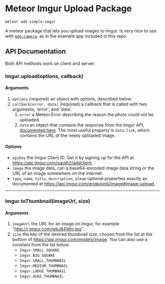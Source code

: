 Meteor Imgur Upload Package
============

`meteor add simple:imgur`

A meteor package that lets you upload images to Imgur. Is very nice to use with [`mdg:camera`](https://github.com/meteor/mobile-packages/tree/master/packages/mdg:camera), as in the example app included in this repo.

API Documentation
-----------

Both API methods work on client and server.

### Imgur.upload(options, callback)

#### Arguments

1. `options` (required) an object with options, described below.
2. `callback(error, data)` (required) a callback that is called with two arguments, 'error', and 'data'.
    1. `error` a Meteor.Error describing the reason the photo could not be uploaded.
    2. `data` an object that contains the response from the Imgur API, [documented here](https://api.imgur.com/models/image). The most useful property is `data.link`, which contains the URL of the newly uploaded image.
    
#### Options

- `apiKey` the Imgur Client ID. Get it by signing up for the API at <https://api.imgur.com/oauth2/addclient>.
- `image` the image data, can a base64-encoded image data string or the URL of an image somewhere on the internet.
- `type`, `name`, `title`, `description`, `album` optional properties exactly as documented at <https://api.imgur.com/endpoints/image#image-upload>.

---

### Imgur.toThumbnail(imageUrl, size)

#### Arguments

1. `imageUrl` the URL for an image on Imgur, for example "http://i.imgur.com/wbJ84Wm.jpg".
2. `size` the key of the desired thumbnail size, chosen from the list at the bottom of <https://api.imgur.com/models/image>. You can also use a constant from the list below.
    * `Imgur.SMALL_SQUARE`
    * `Imgur.BIG_SQUARE`
    * `Imgur.SMALL_THUMBNAIL`
    * `Imgur.MEDIUM_THUMBNAIL`
    * `Imgur.LARGE_THUMBNAIL`
    * `Imgur.HUGE_THUMBNAIL`